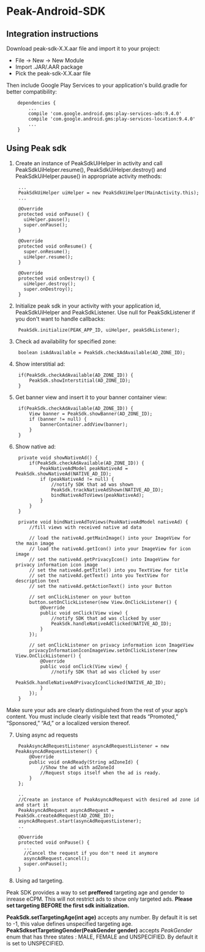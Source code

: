 # Peak-Android-SDK

## Integration instructions 
Download peak-sdk-X.X.aar file and import it to your project:

  - File -> New -> New Module
  - Import .JAR/.AAR package
  - Pick the peak-sdk-X.X.aar file

Then include Google Play Services to your application's build.gradle for better compatibility:

        dependencies {
            ...
            compile 'com.google.android.gms:play-services-ads:9.4.0'
            compile 'com.google.android.gms:play-services-location:9.4.0'
            ...
        }


## Using Peak sdk

1. Create an instance of PeakSdkUiHelper in activity and call PeakSdkUiHelper.resume(), PeakSdkUiHelper.destroy() and PeakSdkUiHelper.pause() in appropriate activity methods:
        
        ...
        PeakSdkUiHelper uiHelper = new PeakSdkUiHelper(MainActivity.this);
        ...
        
        @Override
        protected void onPause() {
          uiHelper.pause();
          super.onPause();
        }
         
        @Override
        protected void onResume() {
          super.onResume();
          uiHelper.resume();
        }
         
        @Override
        protected void onDestroy() {
          uiHelper.destroy();
          super.onDestroy();
        }

2. Initialize peak sdk in your activity with your application id, PeakSdkUiHelper and PeakSdkListener. Use null for PeakSdkListener if you don't want to handle callbacks:

        PeakSdk.initialize(PEAK_APP_ID, uiHelper, peakSdkListener);

3. Check ad availability for specified zone:

        boolean isAdAvailable = PeakSdk.checkAdAvailable(AD_ZONE_ID);

4. Show interstitial ad:

        if(PeakSdk.checkAdAvailable(AD_ZONE_ID)) {
            PeakSdk.showInterstitial(AD_ZONE_ID);
        }

5. Get banner view and insert it to your banner container view:

        if(PeakSdk.checkAdAvailable(AD_ZONE_ID)) {
            View banner = PeakSdk.showBanner(AD_ZONE_ID);
            if (banner != null) {
                bannerContainer.addView(banner);
            }
        }

6. Show native ad:

        private void showNativeAd() {
            if(PeakSdk.checkAdAvailable(AD_ZONE_ID)) {
                PeakNativeAdModel peakNativeAd = PeakSdk.showNativeAd(NATIVE_AD_ID);
                if (peakNativeAd != null) {
                    //notify SDK that ad was shown
                    PeakSdk.trackNativeAdShown(NATIVE_AD_ID);
                    bindNativeAdToViews(peakNativeAd);
                }
            }
        }

        private void bindNativeAdToViews(PeakNativeAdModel nativeAd) {
            //fill views with received native ad data
            
            // load the nativeAd.getMainImage() into your ImageView for the main image
            // load the nativeAd.getIcon() into your ImageView for icon image
            // set the nativeAd.getPrivacyIcon() into ImageView for privacy information icon image
            // set the nativeAd.getTitle() into you TextView for title
            // set the nativeAd.getText() into you TextView for description text
            // set the nativeAd.getActionText() into your Button

            // set onClickListener on your button 
            button.setOnClickListener(new View.OnClickListener() {
                @Override
                public void onClick(View view) {
                    //notify SDK that ad was clicked by user
                    PeakSdk.handleNativeAdClicked(NATIVE_AD_ID);
                }
            });

            // set onClickListener on privacy information icon ImageView
            privacyInformationIconImageView.setOnClickListener(new View.OnClickListener() {
                @Override
                public void onClick(View view) {
                    //notify SDK that ad was clicked by user
                    PeakSdk.handleNativeAdPrivacyIconClicked(NATIVE_AD_ID);
                }
            });
        }
        
  Make sure your ads are clearly distinguished from the rest of your app’s content. You must include clearly visible text that reads “Promoted,” “Sponsored,” “Ad,” or a localized version thereof.
  
7. Using async ad requests
  
        PeakAsyncAdRequestListener asyncAdRequestListener = new PeakAsyncAdRequestListener() {
            @Override
            public void onAdReady(String adZoneId) {
                //Show the ad with adZoneId
                //Request stops itself when the ad is ready.
            }
        };
        
        ..
        //Create an instance of PeakAsyncAdRequest with desired ad zone id and start it
        PeakAsyncAdRequest asyncAdRequest = PeakSdk.createAdRequest(AD_ZONE_ID);
        asyncAdRequest.start(asyncAdRequestListener);
        ..
        
        @Override
        protected void onPause() {
          ...
          //Cancel the request if you don't need it anymore
          asyncAdRequest.cancel();
          super.onPause();
        }
        
        
8. Using ad targeting.

  Peak SDK provides a way to set **preffered** targeting age and gender to inrease eCPM. This will not restrict ads to show only targeted ads. 
  **Please set targeting BEFORE the first sdk initialization.**
    
  **PeakSdk.setTargetingAge(int age)** accepts any number. By default it is set to -1, this value defines unspecified targeting age.    
  **PeakSdksetTargetingGender(PeakGender gender)** accepts *PeakGender* enum that has three states : MALE, FEMALE and UNSPECIFIED. By default it is set to UNSPECIFIED.


